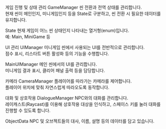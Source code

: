 게임 진행 및 상태 관리
GameManager
씬 전환과 전역 상태를 관리합니다.<br>
현재 씬이 메인인지, 미니게임인지 등을 State로 구분하고, 씬 전환 시 필요한 데이터를 유지합니다.<br>

State
현재 게임이 어느 씬 상태인지 나타내는 열거형(enum)입니다.<br>
예: Main, MiniGame 등<br>

UI 관리
UIManager
미니게임 씬에서 사용되는 UI를 전반적으로 관리합니다.<br>
점수 표시, 리스타트 버튼 활성화 등의 기능을 수행합니다.<br>

MainUIManager
메인 씬에서의 UI를 관리합니다.<br>
미니게임 결과 표시, 클리어 패널 출력 등을 담당합니다.<br>

카메라
CameraManager
플레이어를 따라가는 카메라를 제어합니다.<br>
플레이어 위치에 맞춰 자연스럽게 따라오도록 동작합니다.<br>

대화 및 상호작용
DialogueManager
NPC와의 대화를 관리합니다.<br>
레이캐스트(Raycast)를 이용해 상호작용 대상을 인식하고, 스페이스 키를 눌러 대화를 진행할 수 있도록 합니다.<br>

ObjectData
NPC 및 오브젝트들의 대사, 이름, 설명 등의 데이터를 담고 있습니다.<br>


